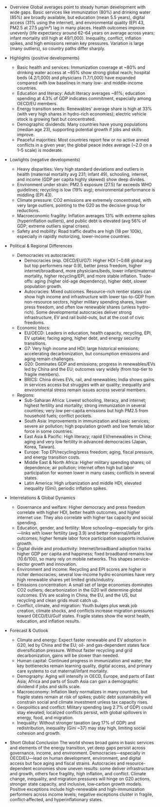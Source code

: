 - Overview
Global averages point to steady human development with wide gaps. Basic services like immunization (80%) and drinking water (85%) are broadly available, but education (mean 5.5 years), digital access (31% using the internet), and environmental quality (EPI 43, PM2.5 at 27.5 µg/m³) lag in many places. Health outcomes improve unevenly (life expectancy around 62–64 years on average across years; infant mortality still high at 49/1,000). Inequality, conflict, inflation spikes, and high emissions remain key pressures. Variation is large (many outliers), so country paths differ sharply.

- Highlights (positive developments)
  - Basic health and services: Immunization coverage at ~80% and drinking water access at ~85% show strong global reach; hospital beds (4.2/1,000) and physicians (1.7/1,000) have expanded compared with low baselines in many low- and middle-income countries.
  - Education and literacy: Adult literacy averages ~81%; education spending at 4.3% of GDP indicates commitment, especially among OECD/EU members.
  - Energy transition seeds: Renewables’ average share is high at 33% (with very high shares in hydro-rich economies); electric vehicle stock is growing fast but concentrated.
  - Demographic dividends: Many countries have young populations (median age 23), supporting potential growth if jobs and skills improve.
  - Peaceful majorities: Most countries report few or no active armed conflicts in a given year; the global peace index average (~2.0 on a 1–5 scale) is moderate.

- Lowlights (negative developments)
  - Heavy disparities: Very high standard deviations and outliers in health (maternal mortality avg 231; infant 49), schooling, internet, and income (GDP per capita highly skewed) show deep divides.
  - Environment under strain: PM2.5 exposure (27.5) far exceeds WHO guidelines; recycling is low (19% avg); environmental performance is middling (EPI 43).
  - Climate pressure: CO2 emissions are extremely concentrated, with very large outliers, pointing to the G20 as the decisive group for reductions.
  - Macroeconomic fragility: Inflation averages 13% with extreme spikes (hyperinflation outliers), and public debt is elevated (avg 56% of GDP; extreme outliers signal crises).
  - Safety and mobility: Road traffic deaths are high (18 per 100k), especially in rapidly motorizing, lower-income countries.

- Political & Regional Differences
  - Democracies vs autocracies:
    - Democracies (esp. OECD/EU/G7): Higher HDI (~0.68 global avg but top performers near 0.9), better press freedom, higher internet/broadband, more physicians/beds, lower infant/maternal mortality, higher recycling/EPI, and more stable inflation. Trade-offs: aging (higher old-age dependency), higher debt, slower population growth.
    - Autocracies: Mixed outcomes. Resource-rich rentier states can show high income and infrastructure with lower tax-to-GDP from non-resource sectors, higher military spending shares, lower press freedom, and often low renewable shares (unless hydro-rich). Some developmental autocracies deliver strong infrastructure, EV and rail build-outs, but at the cost of civic freedoms.
  - Economic blocs:
    - EU/OECD: Leaders in education, health capacity, recycling, EPI, EV uptake; facing aging, higher debt, and energy security transitions.
    - G7: Very high income and HDI; large historical emissions; accelerating decarbonization, but consumption emissions and aging remain challenges.
    - G20: Dominates GDP and emissions; progress in renewables/EVs led by China and the EU; outcomes vary widely (from top-tier to fragile members).
    - BRICS: China drives EVs, rail, and renewables; India shows gains in services access but struggles with air quality; inequality and environmental stress remain issues across several members.
  - Regions:
    - Sub-Saharan Africa: Lowest schooling, literacy, and internet; highest fertility and mortality; strong immunization in several countries; very low per-capita emissions but high PM2.5 from household fuels; conflict pockets.
    - South Asia: Improvements in immunization and basic services; severe air pollution; high population growth and low female labor force in some countries.
    - East Asia & Pacific: High literacy; rapid EV/renewables in China; aging and very low fertility in advanced democracies (Japan, Korea, Taiwan).
    - Europe: Top EPI/recycling/press freedom; aging, fiscal pressure, and energy transition costs.
    - Middle East & North Africa: Higher military spending shares; oil dependence; air pollution; internet often high but labor participation for women lower in many cases; conflicts in several states.
    - Latin America: High urbanization and middle HDI; elevated inequality (Gini); periodic inflation spikes.

- Interrelations & Global Dynamics
  - Governance and welfare: Higher democracy and press freedom correlate with higher HDI, better health outcomes, and higher internet use. They also correlate with higher tax capacity and social spending.
  - Education, gender, and fertility: More schooling—especially for girls—links with lower fertility (avg 3.9) and better maternal/infant outcomes; higher female labor force participation supports inclusive growth.
  - Digital divide and productivity: Internet/broadband adoption tracks higher GDP per capita and happiness; fixed broadband remains low (10.6/100), so many rely on mobile networks. This shapes service-sector growth and innovation.
  - Environment and income: Recycling and EPI scores are higher in richer democracies; several low-income hydro economies have very high renewable shares yet limited grids/industry.
  - Emissions concentration: A small set of large economies dominates CO2 outliers; decarbonization in the G20 will determine global outcomes. EVs are scaling in China, the EU, and the US, but recycling and clean grids must catch up.
  - Conflict, climate, and migration: Youth bulges plus weak job creation, climate shocks, and conflicts increase migration pressures toward OECD/EU/Gulf states. Fragile states show the worst health, education, and inflation results.

- Forecast & Outlook
  - Climate and energy: Expect faster renewable and EV adoption in G20, led by China and the EU; oil- and gas-dependent states face diversification pressure. Without faster recycling and grid decarbonization, gains will be slower than needed.
  - Human capital: Continued progress in immunization and water; the key bottlenecks remain learning quality, digital access, and primary care systems to cut maternal/infant mortality.
  - Demography: Aging will intensify in OECD, Europe, and parts of East Asia; Africa and parts of South Asia can gain a demographic dividend if jobs and skills scale.
  - Macroeconomy: Inflation likely normalizes in many countries, but fragile states remain at risk of spikes; public debt sustainability will constrain social and climate investment unless tax capacity rises.
  - Geopolitics and conflict: Military spending (avg 2.7% of GDP) could stay elevated; localized conflicts persist, with global spillovers in energy, food, and migration.
  - Inequality: Without stronger taxation (avg 17% of GDP) and redistribution, inequality (Gini ~37) may stay high, limiting social cohesion and growth.

- Short Global Conclusion
The world shows broad gains in basic services and elements of the energy transition, yet deep gaps persist across governance, income, and environment. Democracies—especially in OECD/EU—lead on human development, environment, and digital access but face aging and fiscal strains. Autocracies and resource-dependent economies show uneven results: some deliver infrastructure and growth, others face fragility, high inflation, and conflict. Climate change, inequality, and migration pressures will hinge on G20 actions, stronger state capacity, and inclusive, low‑carbon growth models. Positive exceptions include high-renewable and high-immunization performers across income levels; negative exceptions cluster in fragile, conflict‑affected, and hyperinflationary states.